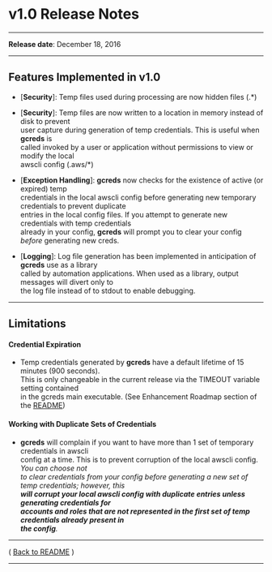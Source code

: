 # v1.0 Release Notes

* * *
**Release date**:  December 18, 2016
* * *

## Features Implemented in v1.0

* [**Security**]: Temp files used during processing are now hidden files (.*)

* [**Security**]: Temp files are now written to a location in memory instead of disk to prevent  
user capture during generation of temp credentials. This is useful when **gcreds** is  
called invoked by a user or application without permissions to view or modify the local  
awscli config (.aws/*)

* [**Exception Handling**]: **gcreds** now checks for the existence of active (or expired) temp  
credentials in the local awscli config before generating new temporary credentials to prevent duplicate  
entries in the local config files.  If you attempt to generate new credentials with temp credentials  
already in your config, **gcreds** will prompt you to clear your config _before_ generating new creds.

* [**Logging**]: Log file generation has been implemented in anticipation of **gcreds** use as a library  
called by automation applications.  When used as a library, output messages will divert only to  
the log file instead of to stdout to enable debugging.

* * *

## Limitations

#### Credential Expiration

* Temp credentials generated by **gcreds** have a default lifetime of 15 minutes (900 seconds).  
This is only changeable in the current release via the TIMEOUT variable setting contained  
in the gcreds main executable.  (See Enhancement Roadmap section of the [README](../README.md))

#### Working with Duplicate Sets of Credentials

* **gcreds** will complain if you want to have more than 1 set of temporary credentials in awscli  
config at a time. This is to prevent corruption of the local awscli config.  _You can choose not  
to clear credentials from your config before generating a new set of temp credentials; however, this  
**will corrupt your local awscli config with duplicate entries unless generating credentials for  
accounts and roles that are not represented in the first set of temp credentials already present in  
the config**._

* * *

( [Back to README](../README.md) )


* * *

